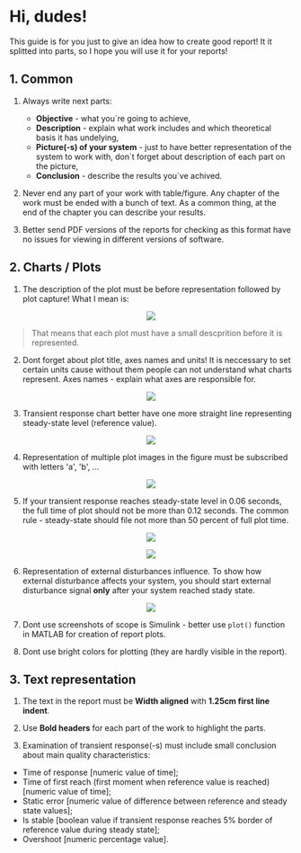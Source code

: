 # Hi, dudes!

This guide is for you just to give an idea how to create good report! It it splitted into parts, so I hope you will use it for your reports!

## 1. Common

1. Always write next parts: 
    - **Objective** - what you`re going to achieve,
    - **Description** - explain what work includes and which theoretical basis it has undelying, 
    - **Picture(-s) of your system** - just to have better representation of the system to work with, don`t forget about description of each part on the picture,
    - **Conclusion** - describe the results you`ve achived.

2. Never end any part of your work with table/figure. Any chapter of the work must be ended with a bunch of text. As a common thing, at the end of the chapter you can describe your results.

3. Better send PDF versions of the reports for checking as this format have no issues for viewing in different versions of software.

## 2. Charts / Plots

1. The description of the plot must be before representation followed by plot capture! What I mean is:
<p align="center">
<img src="labs_design_eng_pics/fig1.png">
</p>

> That means that each plot must have a small descprition before it is represented.

2. Dont forget about plot title, axes names and units! It is neccessary to set certain units cause without them people can not understand what charts represent. Axes names - explain what axes are responsible for.
<p align="center">
<img src="labs_design_eng_pics/fig2.png">
</p>

3. Transient response chart better have one more straight line representing steady-state level (reference value).
<p align="center">
<img src="labs_design_eng_pics/fig3.png">
</p>

4. Representation of multiple plot images in the figure must be subscribed with letters 'a', 'b', ...
<p align="center">
<img src="labs_design_eng_pics/fig4.png">
</p>

5. If your transient response reaches steady-state level in 0.06 seconds, the full time of plot should not be more than 0.12 seconds. The common rule - steady-state should file not more than 50 percent of full plot time.
<p align="center">
<img src="labs_design_eng_pics/fig5a.png">
</p>
<p align="center">
<img src="labs_design_eng_pics/fig5b.png">
</p>

6. Representation of external disturbances influence. To show how external disturbance affects your system, you should start external disturbance signal **only** after your system reached stady state.
<p align="center">
<img src="labs_design_eng_pics/fig6.png">
</p>

7. Dont use screenshots of scope is Simulink - better use `plot()` function in MATLAB for creation of report plots.

8. Dont use bright colors for plotting (they are hardly visible in the report).

## 3. Text representation

1. The text in the report must be **Width aligned** with **1.25cm first line indent**.

2. Use **Bold headers** for each part of the work to highlight the parts.

3. Examination of transient response(-s) must include small conclusion about main quality characteristics:
- Time of response [numeric value of time];
- Time of first reach (first moment when reference value is reached) [numeric value of time];
- Static error [numeric value of difference between reference and steady state values];
- Is stable [boolean value if transient response reaches 5% border of reference value during steady state];
- Overshoot [numeric percentage value].

